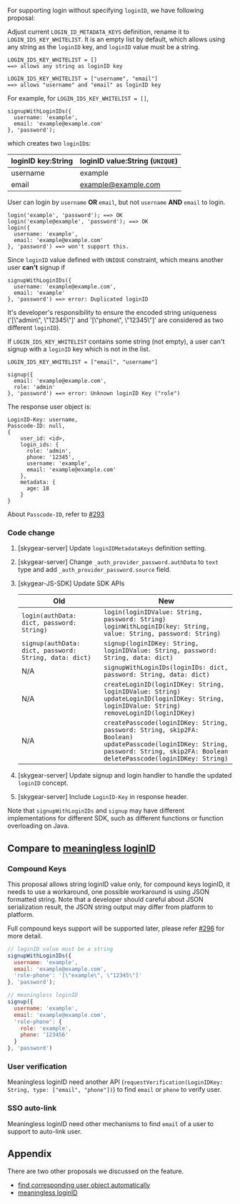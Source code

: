 For supporting login without specifying `loginID`, we have following proposal:

Adjust current `LOGIN_ID_METADATA_KEYS` definition, rename it to `LOGIN_IDS_KEY_WHITELIST`. It is an empty list by default, which allows using any string as the `loginID` key, and `loginID` value must be a string.

```
LOGIN_IDS_KEY_WHITELIST = []
==> allows any string as loginID key

LOGIN_IDS_KEY_WHITELIST = ["username", "email"]
==> allows "username" and "email" as loginID key
```

For example, for `LOGIN_IDS_KEY_WHITELIST = []`,

```
signupWithLoginIDs({
  username: 'example',
  email: 'example@example.com'
}, 'password');
```

which creates two `loginID`s:

| loginID key:String | loginID value:String (`UNIQUE`) |
| --- | --- |
| username | example |
| email | example@example.com |

User can login by `username` **OR** `email`, but not `username` **AND** `email` to login.

```
login('example', 'password'); ==> OK
login('example@example', 'password'); ==> OK
login({
  username: 'example',
  email: 'example@example.com'
}, 'password') ==> won't support this.
```

Since `loginID` value defined with `UNIQUE` constraint, which means another user **can't** signup if

```
signupWithLoginIDs({
  username: 'example@example.com',
  email: 'example'
}, 'password') ==> error: Duplicated loginID
```

It's developer's responsibility to ensure the encoded string uniqueness ('[\\"admin\\", \\"12345\\"]' and '[\\"phone\\", \\"12345\\"]' are considered as two different `loginID`).

If `LOGIN_IDS_KEY_WHITELIST` contains some string (not empty), a user can't signup with a `loginID` key which is not in the list.

```
LOGIN_IDS_KEY_WHITELIST = ["email", "username"]

signup({
  email: 'example@example.com',
  role: 'admin'
}, 'password') ==> error: Unknown loginID Key ("role")
```

The response user object is:

```
LoginID-Key: username,
Passcode-ID: null,
{
    user_id: <id>,
    login_ids: {
      role: 'admin',
      phone: '12345',
      username: 'example',
      email: 'example@example.com'
    },
    metadata: {
      age: 18
    }
}
```

About `Passcode-ID`, refer to [#293](https://github.com/SkygearIO/features/issues/293)

### Code change

1. [skygear-server] Update `loginIDMetadataKeys` definition setting.
2. [skygear-server] Change `_auth_provider_password.authData` to `text` type and add `_auth_provider_password.source` field.
3. [skygear-JS-SDK] Update SDK APIs

   | Old | New |
   | -------- | -------- |
   | `login(authData: dict, password: String)` | `login(loginIDValue: String, password: String)`<br/>`loginWithLoginID(key: String, value: String, password: String)`|
   | `signup(authData: dict, password: String, data: dict)` | `signup(loginIDKey: String, loginIDValue: String, password: String, data: dict)` |
   | N/A | `signupWithLoginIDs(loginIDs: dict, password: String, data: dict)` |
   | N/A | `createLoginID(loginIDKey: String, loginIDValue: String)`<br/>`updateLoginID(loginIDKey: String, loginIDValue: String)`<br/>`removeLoginID(loginIDKey)` |
   | N/A | `createPasscode(loginIDKey: String, password: String, skip2FA: Boolean)`<br/>`updatePasscode(loginIDKey: String, password: String, skip2FA: Boolean`<br/>`deletePasscode(loginIDKey: String)` |
4. [skygear-server] Update signup and login handler to handle the updated `loginID` concept.
5. [skygear-server] Include `LoginID-Key` in response header.

Note that `signupWithLoginIDs` and `signup` may have different implementations for different SDK, such as different functions or function overloading on Java.

## Compare to [meaningless loginID](appendix.md#proposal-2---meaningless-login-id)

### Compound Keys

This proposal allows string loginID value only, for compound keys loginID, it needs to use a workaround, one possible workaround is using JSON formatted string. Note that a developer should careful about JSON serialization result, the JSON string output may differ from platform to platform.

Full compound keys support will be supported later, please refer [#296](https://github.com/SkygearIO/features/issues/296) for more detail.

```javascript
// loginID value must be a string
signupWithLoginIDs({
  username: 'example',
  email: 'example@example.com',
  'role-phone': '[\"example\", \"12345\"]'
}, 'password'); 

// meaningless loginID
signup({
  username: 'example',
  email: 'example@example.com',
  'role-phone': {
    role: 'example',
    phone: '123456'
  }
}, 'password')
```

### User verification

Meaningless loginID need another API (`requestVerification(LoginIDKey: String, type: ["email", "phone"])`) to find `email` or `phone` to verify user.

### SSO auto-link

Meaningless loginID need other mechanisms to find `email` of a user to support to auto-link user.

## Appendix

There are two other proposals we discussed on the feature. 

- [find corresponding user object automatically](appendix.md#proposal-1---auth-gear-find-corresponding-user-object-automatically)
- [meaningless loginID](appendix.md#proposal-2---meaningless-login-id)